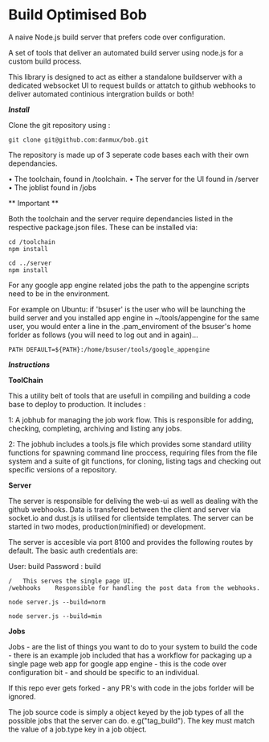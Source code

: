 Build Optimised Bob
===================

A naive Node.js build server that prefers code over configuration.

A set of tools that deliver an automated build server using node.js for a custom build process.

This library is designed to act as either a standalone buildserver with a dedicated websocket UI to request builds or attatch to github webhooks to deliver automated continious intergration builds or both!


***Install***

Clone the git repository using :

```
git clone git@github.com:danmux/bob.git

```
The repository is made up of 3 seperate code bases each with their own dependancies.

  • The toolchain, found in /toolchain.
  • The server for the UI found in /server
  • The joblist found in /jobs

** Important **

Both the toolchain and the server require dependancies listed in the respective package.json files. 
These can be installed via:

```
cd /toolchain
npm install

cd ../server
npm install

```

For any google app engine related jobs the path to the appengine scripts need to be in the environment.

For example on Ubuntu: if 'bsuser' is the user who will be launching the build server and you installed app engine in ~/tools/appengine for the same user, you would enter a line in the .pam_enviroment of the bsuser's home forlder as follows (you will need to log out and in again)...

```
PATH DEFAULT=${PATH}:/home/bsuser/tools/google_appengine
```

***Instructions***  

**ToolChain**

This a utility belt of tools that are usefull in compiling and building a code base to deploy to production. It includes :
  
  1: A jobhub for managing the job work flow. This is responsible for adding, checking, completing, archiving and listing any jobs.
  
  2: The jobhub includes a tools.js file which provides some standard utility functions for spawning command line proccess, requiring files from the file system and a suite of git functions, for cloning, listing tags and checking out specific versions of a repository.
  
  
**Server**

The server is responsible for deliving the web-ui as well as dealing with the github webhooks. Data is transfered between the client and server via socket.io and dust.js is utilised for clientside templates.
The server can be started in two modes, production(minified) or development.

The server is accesible via port 8100 and provides the following routes by default. The basic auth credentials are:

User: build
Password : build

```
/   This serves the single page UI.
/webhooks    Responsible for handling the post data from the webhooks.
```

```
node server.js --build=norm

node server.js --build=min

```

**Jobs**

Jobs - are the list of things you want to do to your system to build the code - there is an example job included that has a workflow for packaging up a single page web app for google app engine - this is the code over configuration bit - and should be specific to an individual.

If this repo ever gets forked - any PR's with code in the jobs forlder will be ignored.

The job source code is simply a object keyed by the job types of all the possible jobs that the server can do. e.g("tag_build"). The key must match the value of a job.type key in a job object.
